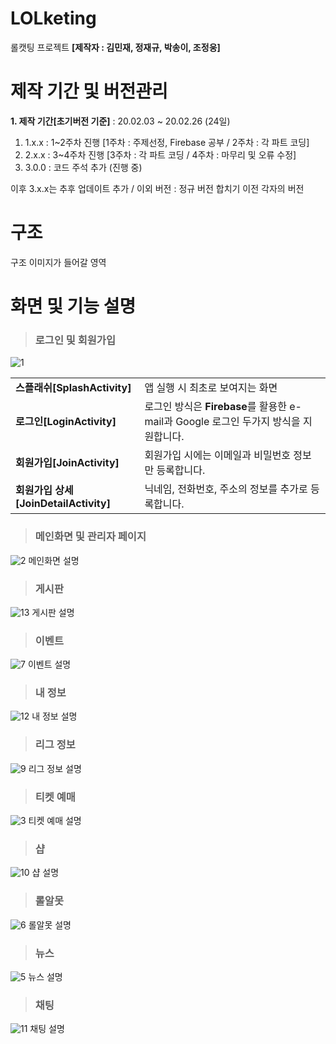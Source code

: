# LOLketing
롤캣팅 프로젝트 **[제작자 : 김민재, 정재규, 박송이, 조정웅]**

# 제작 기간 및 버전관리
**1. 제작 기간[초기버전 기준]** : 20.02.03 ~ 20.02.26 (24일)
1) 1.x.x : 1~2주차 진행 [1주차 : 주제선정, Firebase 공부 / 2주차 : 각 파트 코딩]
2) 2.x.x : 3~4주차 진행 [3주차 : 각 파트 코딩 / 4주차 : 마무리 및 오류 수정]
3) 3.0.0 : 코드 주석 추가 (진행 중)

이후 3.x.x는 추후 업데이트 추가 / 이외 버전 : 정규 버전 합치기 이전 각자의 버전

# 구조
구조 이미지가 들어갈 영역
# 화면 및 기능 설명
> <h3>로그인 및 회원가입</h3>
![1](https://user-images.githubusercontent.com/60861383/77169193-737b8880-6afc-11ea-9018-30d023473f2b.png)<br>
<table>
  <tr>
    <td><b>스플래쉬[SplashActivity]</b></td><td>앱 실행 시 최초로 보여지는 화면</td>
  </tr>
  <tr>
    <td><b>로그인[LoginActivity]</b></td><td>로그인 방식은 <b>Firebase</b>를 활용한 e-mail과 Google 로그인 두가지 방식을 지원합니다.</td>
  </tr>
  <tr>
    <td><b>회원가입[JoinActivity]</b></td><td>회원가입 시에는 이메일과 비밀번호 정보만 등록합니다.</td>
  </tr>
  <tr>
    <td><b>회원가입 상세[JoinDetailActivity]</b></td><td>닉네임, 전화번호, 주소의 정보를 추가로 등록합니다.</td>
  </tr>
</table>
 
> <h3>메인화면 및 관리자 페이지</h3>
![2](https://user-images.githubusercontent.com/60861383/77169584-10d6bc80-6afd-11ea-851b-5d5d92dc6d97.png)
메인화면 설명

> <h3>게시판</h3>
![13](https://user-images.githubusercontent.com/60861383/77169696-4bd8f000-6afd-11ea-8dbd-124ba1cc1518.png)
게시판 설명

> <h3>이벤트</h3>
![7](https://user-images.githubusercontent.com/60861383/77169747-5e532980-6afd-11ea-8bf4-33a28aad8ba3.png)
이벤트 설명

> <h3>내 정보</h3>
![12](https://user-images.githubusercontent.com/60861383/77169851-893d7d80-6afd-11ea-8a81-e1268ab10fee.png)
내 정보 설명

> <h3>리그 정보</h3>
![9](https://user-images.githubusercontent.com/60861383/77169879-93f81280-6afd-11ea-9336-12ed6c91c35c.png)
리그 정보 설명

> <h3>티켓 예매</h3>
![3](https://user-images.githubusercontent.com/60861383/77169984-bd18a300-6afd-11ea-994c-23c4e413d58f.png)
티켓 예매 설명

> <h3>샵</h3>
![10](https://user-images.githubusercontent.com/60861383/77170022-cace2880-6afd-11ea-9791-e73095a1285b.png)
샵 설명

> <h3>롤알못</h3>
![6](https://user-images.githubusercontent.com/60861383/77170059-d588bd80-6afd-11ea-9b95-95d6db90adcc.png)
롤알못 설명

> <h3>뉴스</h3>
![5](https://user-images.githubusercontent.com/60861383/77170287-28fb0b80-6afe-11ea-9890-2d101645b1e7.png)
뉴스 설명

> <h3>채팅</h3>
![11](https://user-images.githubusercontent.com/60861383/77170315-357f6400-6afe-11ea-9ace-d1d1bcc5a441.png)
채팅 설명
